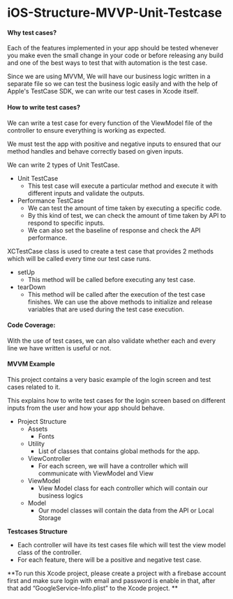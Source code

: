 # iOS-Structure-MVVP-Unit-Testcase

#### Why test cases? 

Each of the features implemented in your app should be tested whenever you make even the small change in your code or before releasing any build and one of the best ways to test that with automation is the test case.  

Since we are using MVVM, We will have our business logic written in a separate file so we can test the business logic easily and with the help of Apple's TestCase SDK, we can write our test cases in Xcode itself. 

#### How to write test cases?

We can write a test case for every function of the ViewModel file of the controller to ensure everything is working as expected.

We must test the app with positive and negative inputs to ensured that our method handles and behave correctly based on given inputs.  

We can write 2 types of Unit TestCase.
- Unit TestCase
	- This test case will execute a particular method and execute it with different inputs and validate the outputs.
- Performance TestCase
	- We can test the amount of time taken by executing a specific code. 
	- By this kind of test, we can check the amount of time taken by API to respond to specific inputs.
	- We can also set the baseline of response and check the API performance. 


XCTestCase class is used to create a test case that provides 2 methods which will be called every time our test case runs.
- setUp
	- This method will be called before executing any test case.
- tearDown
	- This method will be called after the execution of the test case finishes.
We can use the above methods to initialize and release variables that are used during the test case execution.


#### Code Coverage:
With the use of test cases, we can also validate whether each and every line we have written is useful or not.


#### MVVM Example

This project contains a very basic example of the login screen and test cases related to it.

This explains how to write test cases for the login screen based on different inputs from the user and how your app should behave. 

- Project Structure
	- Assets
		- Fonts
	- Utility
		- List of classes that contains global methods for the app.
	- ViewController
		- For each screen, we will have a controller which will communicate with ViewModel and View
	- ViewModel
		- View Model class for each controller which will contain our business logics 
	- Model
		- Our model classes will contain the data from the API or Local Storage

**Testcases Structure**
- Each controller will have its test cases file which will test the view model class of the controller. 
- For each feature, there will be a positive and negative test case.

**To run this Xcode project, please create a project with a firebase account first and make sure login with email and password is enable in that, after that add “GoogleService-Info.plist” to the Xcode project. **
